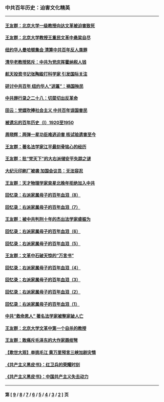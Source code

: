 ### 中共百年历史：迫害文化精英
---
#### [王友群：北京大学一级教授向达文革被迫害致死](../../pages/nf1176111/n13150966.md?09150430) 
#### [王友群：北京大学教授王重民文革中悬梁自尽](../../pages/nf1176111/n13084645.md?09150430) 
#### [纽约华人曼哈顿集会 清算中共百年反人类罪](../../pages/nf1176111/n13084157.md?09150430) 
#### [清华老教授怒斥：中共为党庆挥霍纳税人钱](../../pages/nf1176111/n13071430.md?09150430) 
#### [航天投资书记张陶殴打科学家 引发国际关注](../../pages/nf1176111/n13069132.md?09150430) 
#### [研讨中共百年 纽约华人“送匾”：祸国殃民](../../pages/nf1176111/n13057367.md?09150430) 
#### [中共罪行录之二十八：切菜切出反革命](../../pages/nf1176111/n13030600.md?09150430) 
#### [田云：党媒吹捧社会主义 中共百年误国害民](../../pages/nf1176111/n13006682.md?09150430) 
#### [被遗忘的百年历史（I）1920至1950](../../pages/nf1176111/n12986411.md?09150430) 
#### [周晓辉：两弹一星功臣难逃迫害 核试验遗害至今](../../pages/nf1176111/n12974997.md?09150430) 
#### [王友群：著名法学家江平最刻骨铭心的经历](../../pages/nf1176111/n12970787.md?09150430) 
#### [王友群：批“党天下”的大右派储安平失踪之谜](../../pages/nf1176111/n12954229.md?09150430) 
#### [大纪元印刷厂被袭 加国会议员：无法容忍](../../pages/nf1176111/n12883028.md?09150430) 
#### [王友群：天才物理学家束星北晚年拒绝加入中共](../../pages/nf1176111/n12792913.md?09150430) 
#### [回忆录：右派家属母子的百年血泪（8）](../../pages/nf1176111/n12706196.md?09150430) 
#### [回忆录：右派家属母子的百年血泪（7）](../../pages/nf1176111/n12706191.md?09150430) 
#### [王友群：被中共判刑十年的杰出法学家盛振为](../../pages/nf1176111/n12706141.md?09150430) 
#### [回忆录：右派家属母子的百年血泪（6）](../../pages/nf1176111/n12698863.md?09150430) 
#### [回忆录：右派家属母子的百年血泪（5）](../../pages/nf1176111/n12692515.md?09150430) 
#### [王友群：文革中石破天惊的“万言书”](../../pages/nf1176111/n12690994.md?09150430) 
#### [回忆录：右派家属母子的百年血泪（4）](../../pages/nf1176111/n12686410.md?09150430) 
#### [回忆录：右派家属母子的百年血泪（3）](../../pages/nf1176111/n12683820.md?09150430) 
#### [回忆录：右派家属母子的百年血泪（2）](../../pages/nf1176111/n12679738.md?09150430) 
#### [回忆录：右派家属母子的百年血泪（1）](../../pages/nf1176111/n12678112.md?09150430) 
#### [中共“救命恩人” 著名法学家被整家破人亡](../../pages/nf1176111/n12658168.md?09150430) 
#### [王友群：北京大学文革中第一个自杀的教授](../../pages/nf1176111/n12632697.md?09150430) 
#### [王友群：敢痛斥毛泽东的大作家聂绀弩](../../pages/nf1176111/n12384788.md?09150430) 
#### [【欺世大观】单挑毛江 黄万里预言三峡加剧灾情](../../pages/nf1176111/n12357101.md?09150430) 
#### [《共产主义黑皮书》：红卫兵的荣耀时刻](../../pages/nf1176111/n12190329.md?09150430) 
#### [《共产主义黑皮书》：中国共产主义失去动力](../../pages/nf1176111/n12168749.md?09150430) 

---
#### 第 [ [9](./9.md?09150430) / [8](./8.md?09150430) / [7](./7.md?09150430) / [6](./6.md?09150430) / [5](./5.md?09150430) / [4](./4.md?09150430) / [3](./3.md?09150430) / [2](./2.md?09150430) ] 页
